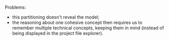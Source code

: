  Problems:
- this partitioning doesn't reveal the model;
- the reasoning about one cohesive concept then requires us to remember multiple technical concepts, keeping them in mind (instead of being displayed in the project file explorer).
